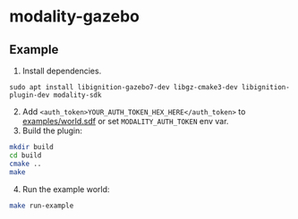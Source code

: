 # modality-gazebo

## Example

1. Install dependencies.
  ```
  sudo apt install libignition-gazebo7-dev libgz-cmake3-dev libignition-plugin-dev modality-sdk
  ```
2. Add `<auth_token>YOUR_AUTH_TOKEN_HEX_HERE</auth_token>` to [examples/world.sdf](examples/world.sdf) or set `MODALITY_AUTH_TOKEN` env var.
3. Build the plugin:
  ```bash
  mkdir build
  cd build
  cmake ..
  make
  ```
4. Run the example world:
  ```bash
  make run-example
  ```
